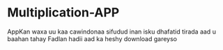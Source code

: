 # Multiplication-APP
AppKan waxa uu kaa cawindonaa sifudud inan isku dhafatid tirada aad u baahan tahay Fadlan hadii aad ka heshy download gareyso
